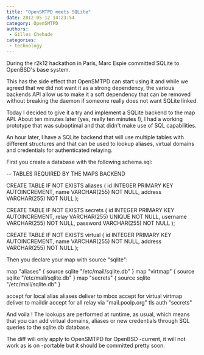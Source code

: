 ```yaml
---
title: "OpenSMTPD meets SQLite"
date: 2012-05-12 14:23:54
category: OpenSMTPD
authors:
 - Gilles Chehade
categories:
 - technology
---
```


During the r2k12 hackathon in Paris, Marc Espie committed SQLite to OpenBSD's base system.

This has the side effect that OpenSMTPD can start using it and while we agreed that we did not want it as a strong dependency, the various backends API allow us to make it a soft dependency that can be removed without breaking the daemon if someone really does not want SQLite linked.

Today I decided to give it a try and implement a SQLite backend to the map API. About ten minutes later (yes, really ten minutes !), I had a working prototype that was suboptimal and that didn't make use of SQL capabilities.

An hour later, I have a SQLite backend that will use multiple tables with different structures and that can be used to lookup aliases, virtual domains and credentials for authenticated relaying.

First you create a database with the following schema.sql:


-- TABLES REQUIRED BY THE MAPS BACKEND

CREATE TABLE IF NOT EXISTS aliases ( id INTEGER PRIMARY KEY AUTOINCREMENT, name VARCHAR(255) NOT NULL, address VARCHAR(255) NOT NULL );

CREATE TABLE IF NOT EXISTS secrets ( id INTEGER PRIMARY KEY AUTOINCREMENT, relay VARCHAR(255) UNIQUE NOT NULL, username VARCHAR(255) NOT NULL, password VARCHAR(255) NOT NULL );

CREATE TABLE IF NOT EXISTS virtual ( id INTEGER PRIMARY KEY AUTOINCREMENT, name VARCHAR(255) NOT NULL, address VARCHAR(255) NOT NULL );

Then you declare your map with source "sqlite":

map "aliases" { source sqlite "/etc/mail/sqlite.db" } map "virtmap" { source sqlite "/etc/mail/sqlite.db" } map "secrets" { source sqlite "/etc/mail/sqlite.db" }

accept for local alias aliases deliver to mbox accept for virtual virtmap deliver to maildir accept for all relay via "mail.poolp.org" tls auth "secrets"

And voila ! The lookups are performed at runtime, as usual, which means that you can add virtual domains, aliases or new credentials through SQL queries to the sqlite.db database.

The diff will only apply to OpenSMTPD for OpenBSD -current, it will not work as is on -portable but it should be committed pretty soon.
